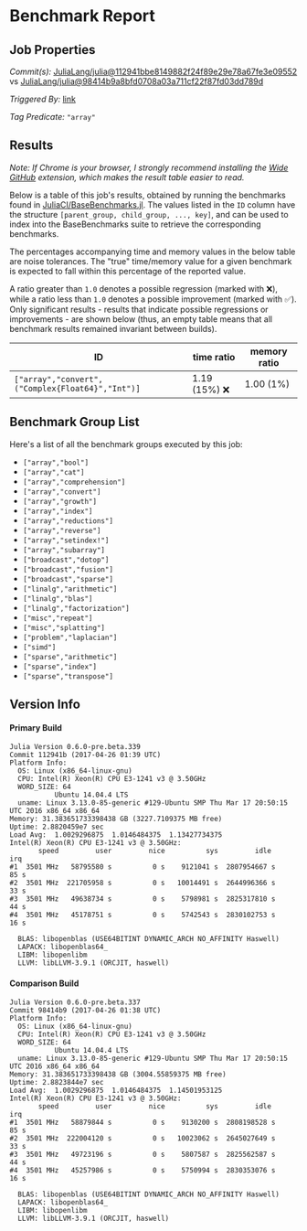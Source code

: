 # Benchmark Report

## Job Properties

*Commit(s):* [JuliaLang/julia@112941bbe8149882f24f89e29e78a67fe3e09552](https://github.com/JuliaLang/julia/commit/112941bbe8149882f24f89e29e78a67fe3e09552) vs [JuliaLang/julia@98414b9a8bfd0708a03a711cf22f87fd03dd789d](https://github.com/JuliaLang/julia/commit/98414b9a8bfd0708a03a711cf22f87fd03dd789d)

*Triggered By:* [link](https://github.com/JuliaLang/julia/pull/21552#issuecomment-297214084)

*Tag Predicate:* `"array"`

## Results

*Note: If Chrome is your browser, I strongly recommend installing the [Wide GitHub](https://chrome.google.com/webstore/detail/wide-github/kaalofacklcidaampbokdplbklpeldpj?hl=en)
extension, which makes the result table easier to read.*

Below is a table of this job's results, obtained by running the benchmarks found in
[JuliaCI/BaseBenchmarks.jl](https://github.com/JuliaCI/BaseBenchmarks.jl). The values
listed in the `ID` column have the structure `[parent_group, child_group, ..., key]`,
and can be used to index into the BaseBenchmarks suite to retrieve the corresponding
benchmarks.

The percentages accompanying time and memory values in the below table are noise tolerances. The "true"
time/memory value for a given benchmark is expected to fall within this percentage of the reported value.

A ratio greater than `1.0` denotes a possible regression (marked with :x:), while a ratio less
than `1.0` denotes a possible improvement (marked with :white_check_mark:). Only significant results - results
that indicate possible regressions or improvements - are shown below (thus, an empty table means that all
benchmark results remained invariant between builds).

| ID | time ratio | memory ratio |
|----|------------|--------------|
| `["array","convert",("Complex{Float64}","Int")]` | 1.19 (15%) :x: | 1.00 (1%)  |

## Benchmark Group List

Here's a list of all the benchmark groups executed by this job:

- `["array","bool"]`
- `["array","cat"]`
- `["array","comprehension"]`
- `["array","convert"]`
- `["array","growth"]`
- `["array","index"]`
- `["array","reductions"]`
- `["array","reverse"]`
- `["array","setindex!"]`
- `["array","subarray"]`
- `["broadcast","dotop"]`
- `["broadcast","fusion"]`
- `["broadcast","sparse"]`
- `["linalg","arithmetic"]`
- `["linalg","blas"]`
- `["linalg","factorization"]`
- `["misc","repeat"]`
- `["misc","splatting"]`
- `["problem","laplacian"]`
- `["simd"]`
- `["sparse","arithmetic"]`
- `["sparse","index"]`
- `["sparse","transpose"]`

## Version Info

#### Primary Build

```
Julia Version 0.6.0-pre.beta.339
Commit 112941b (2017-04-26 01:39 UTC)
Platform Info:
  OS: Linux (x86_64-linux-gnu)
  CPU: Intel(R) Xeon(R) CPU E3-1241 v3 @ 3.50GHz
  WORD_SIZE: 64
           Ubuntu 14.04.4 LTS
  uname: Linux 3.13.0-85-generic #129-Ubuntu SMP Thu Mar 17 20:50:15 UTC 2016 x86_64 x86_64
Memory: 31.383651733398438 GB (3227.7109375 MB free)
Uptime: 2.8820459e7 sec
Load Avg:  1.0029296875  1.0146484375  1.13427734375
Intel(R) Xeon(R) CPU E3-1241 v3 @ 3.50GHz: 
       speed         user         nice          sys         idle          irq
#1  3501 MHz   58795580 s          0 s    9121041 s  2807954667 s         85 s
#2  3501 MHz  221705958 s          0 s   10014491 s  2644996366 s         33 s
#3  3501 MHz   49638734 s          0 s    5798981 s  2825317810 s         44 s
#4  3501 MHz   45178751 s          0 s    5742543 s  2830102753 s         16 s

  BLAS: libopenblas (USE64BITINT DYNAMIC_ARCH NO_AFFINITY Haswell)
  LAPACK: libopenblas64_
  LIBM: libopenlibm
  LLVM: libLLVM-3.9.1 (ORCJIT, haswell)

```

#### Comparison Build

```
Julia Version 0.6.0-pre.beta.337
Commit 98414b9 (2017-04-26 01:38 UTC)
Platform Info:
  OS: Linux (x86_64-linux-gnu)
  CPU: Intel(R) Xeon(R) CPU E3-1241 v3 @ 3.50GHz
  WORD_SIZE: 64
           Ubuntu 14.04.4 LTS
  uname: Linux 3.13.0-85-generic #129-Ubuntu SMP Thu Mar 17 20:50:15 UTC 2016 x86_64 x86_64
Memory: 31.383651733398438 GB (3004.55859375 MB free)
Uptime: 2.8823844e7 sec
Load Avg:  1.0029296875  1.0146484375  1.14501953125
Intel(R) Xeon(R) CPU E3-1241 v3 @ 3.50GHz: 
       speed         user         nice          sys         idle          irq
#1  3501 MHz   58879844 s          0 s    9130200 s  2808198528 s         85 s
#2  3501 MHz  222004120 s          0 s   10023062 s  2645027649 s         33 s
#3  3501 MHz   49723196 s          0 s    5807587 s  2825562587 s         44 s
#4  3501 MHz   45257986 s          0 s    5750994 s  2830353076 s         16 s

  BLAS: libopenblas (USE64BITINT DYNAMIC_ARCH NO_AFFINITY Haswell)
  LAPACK: libopenblas64_
  LIBM: libopenlibm
  LLVM: libLLVM-3.9.1 (ORCJIT, haswell)

```
